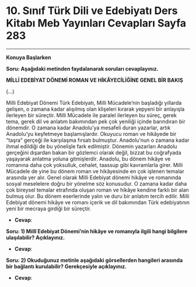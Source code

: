 # 10. Sınıf Türk Dili ve Edebiyatı Ders Kitabı Meb Yayınları Cevapları Sayfa 283

---

**Konuya Başlarken**

**Soru: Aşağıdaki metinden faydalanarak soruları cevaplayınız.**

**MİLLİ EDEBİYAT DÖNEMİ ROMAN VE HİKÂYECİLİĞİNE GENEL BİR BAKIŞ**

 (…)

 Milli Edebiyat Dönemi Türk Edebiyatı, Milli Mücadele’nin başladığı yıllarda gelişen, o zamana kadar alışılmış olan klişeleri kırarak yepyeni bir anlayışla ilerleyen bir süreçtir. Milli Mücadele ile paralel ilerleyen bu süreç, gerek tema, gerek dil ve anlatım bakımından pek çok yeniliği içinde barındıran bir dönemdir. O zamana kadar Anadolu’ya mesafeli duran yazarlar, artık Anadolu’yu keşfetmeye başlamışlardır. Okuyucu roman ve hikâyede bir “taşra” gerçeği ile karşılaşma fırsatı bulmuştur. Anadolu’nun o zamana kadar ihmal edildiği de bu yönelişle fark edilmiştir. Dönemin yazarları Anadolu gerçeğini dışardan bakan bir gözlemci olarak değil, bizzat bu coğrafyada yaşayarak anlatma yoluna gitmişlerdir. Anadolu, bu dönem hikâye ve romanına daha çok yoksulluk, cehalet, taassup gibi kavramlarla girer. Milli Mücadele de yine bu dönem roman ve hikâyesinde en çok işlenen temalar arasında yer alır. Genel olarak Milli Edebiyat dönemi hikâye ve romanında sosyal meselelere doğru bir yönelme söz konusudur. O zamana kadar daha çok bireysel temalar etrafında oluşan roman ve hikâye kendine farklı bir alan bulmuş olur. Bu dönem eserlerinde yalın ve duru bir anlatım tercih edilir. Milli Edebiyat dönemi hikâye ve romanı içerik ve dil bakımından Türk edebiyatının yeni bir mecraya girdiği bir süreçtir.

-   **Cevap**:

**Soru: 1) Millî Edebiyat Dönemi’nin hikâye ve romanıyla ilgili hangi bilgilere ulaşılabilir? Açıklayınız.**

-   **Cevap**:

**Soru: 2) Okuduğunuz metinle aşağıdaki görsellerden hangileri arasında bir bağlantı kurulabilir? Gerekçesiyle açıklayınız.**

-   **Cevap**: